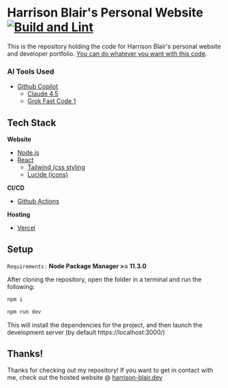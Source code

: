 Harrison Blair's Personal Website
[![Build and Lint](https://github.com/Harrison-Blair/personal-website/actions/workflows/build-and-lint.yml/badge.svg?event=push)](https://github.com/Harrison-Blair/personal-website/actions/workflows/build-and-lint.yml)
============
This is the repository holding the code for Harrison Blair's personal website and developer portfolio. [You can do whatever you want with this code](/LICENSE).

### AI Tools Used
- [Github Copilot](https://github.com/features/copilot)
  - [Claude 4.5](https://www.anthropic.com/news/claude-sonnet-4-5)
  - [Grok Fast Code 1](https://x.ai/news/grok-code-fast-1)

## Tech Stack
**Website**
- [Node.js](https://nodejs.org/)
- [React](https://react.dev/)
  - [Tailwind (css styling](https://tailwindcss.com/)
  - [Lucide (icons)](https://lucide.dev/)

**CI/CD**
- [Github Actions](https://vercel.com/)

**Hosting**
- [Vercel](https://vercel.com/)

## Setup

`Requirements:` **Node Package Manager >= 11.3.0**

After cloning the repository, open the folder in a terminal and run the following:

```bash
npm i

npm run dev
```

This will install the dependencies for the project, and then launch the development server (by default https://localhost:3000/)

## Thanks!
Thanks for checking out my repository! If you want to get in contact with me, check out the hosted website @ [harrison-blair.dev](https://www.harrison-blair.dev)
